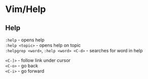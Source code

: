 # Vim/Help

## Help

`:help` - opens help<br>
`:help <topic>` - opens help on topic<br>
`:helpgrep <word>`, `:help <word> <C-d>` - searches for word in help

`<C-]>` - follow link under cursor<br>
`<C-o>` - go back<br>
`<C-i>` - go forward

